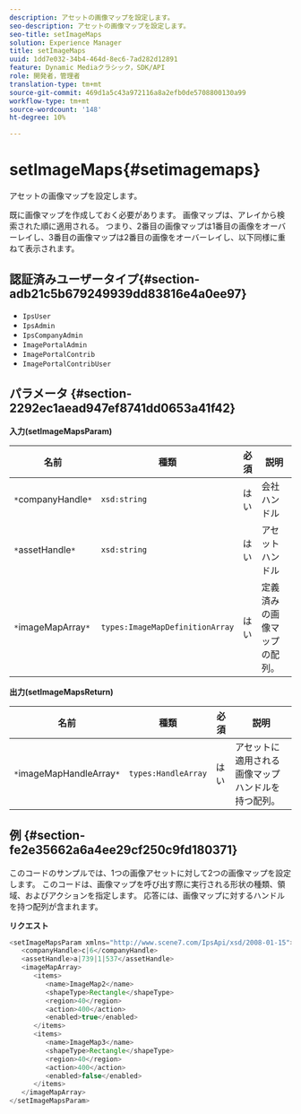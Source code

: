 ```yaml
---
description: アセットの画像マップを設定します。
seo-description: アセットの画像マップを設定します。
seo-title: setImageMaps
solution: Experience Manager
title: setImageMaps
uuid: 1dd7e032-34b4-464d-8ec6-7ad282d12891
feature: Dynamic Mediaクラシック，SDK/API
role: 開発者，管理者
translation-type: tm+mt
source-git-commit: 469d1a5c43a972116a8a2efb0de5708800130a99
workflow-type: tm+mt
source-wordcount: '148'
ht-degree: 10%

---
```



# setImageMaps{#setimagemaps}

アセットの画像マップを設定します。

既に画像マップを作成しておく必要があります。 画像マップは、アレイから検索された順に適用される。 つまり、2番目の画像マップは1番目の画像をオーバーレイし、3番目の画像マップは2番目の画像をオーバーレイし、以下同様に重ねて表示されます。

## 認証済みユーザータイプ{#section-adb21c5b679249939dd83816e4a0ee97}

* `IpsUser`
* `IpsAdmin`
* `IpsCompanyAdmin`
* `ImagePortalAdmin`
* `ImagePortalContrib`
* `ImagePortalContribUser`

## パラメータ {#section-2292ec1aead947ef8741dd0653a41f42}

**入力(setImageMapsParam)**

| 名前 | 種類 | 必須 | 説明 |
|---|---|---|---|
| `*`companyHandle`*` | `xsd:string` | はい | 会社ハンドル |
| `*`assetHandle`*` | `xsd:string` | はい | アセットハンドル |
| `*`imageMapArray`*` | `types:ImageMapDefinitionArray` | はい | 定義済みの画像マップの配列。 |

**出力(setImageMapsReturn)**

| 名前 | 種類 | 必須 | 説明 |
|---|---|---|---|
| `*`imageMapHandleArray`*` | `types:HandleArray` | はい | アセットに適用される画像マップハンドルを持つ配列。 |

## 例 {#section-fe2e35662a6a4ee29cf250c9fd180371}

このコードのサンプルでは、1つの画像アセットに対して2つの画像マップを設定します。 このコードは、画像マップを呼び出す際に実行される形状の種類、領域、およびアクションを指定します。 応答には、画像マップに対するハンドルを持つ配列が含まれます。

**リクエスト**

```java
<setImageMapsParam xmlns="http://www.scene7.com/IpsApi/xsd/2008-01-15">
   <companyHandle>c|6</companyHandle>
   <assetHandle>a|739|1|537</assetHandle>
   <imageMapArray>
      <items>
         <name>ImageMap2</name>
         <shapeType>Rectangle</shapeType>
         <region>40</region>
         <action>400</action>
         <enabled>true</enabled>
      </items>
      <items>
         <name>ImageMap3</name>
         <shapeType>Rectangle</shapeType>
         <region>40</region>
         <action>400</action>
         <enabled>false</enabled>
      </items>
   </imageMapArray>
</setImageMapsParam>
```

